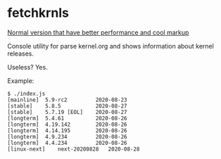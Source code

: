 # fetchkrnls

[Normal version that have better performance and cool markup](https://gist.github.com/Amchik/ad0a69963f915939bd4ac9198fc56e53)

Console utility for parse kernel.org and shows information about kernel releases.

Useless? Yes.

Example:

```
$ ./index.js
[mainline]	5.9-rc2       	2020-08-23
[stable]	5.8.5         	2020-08-27
[stable]	5.7.19 [EOL]  	2020-08-27
[longterm]	5.4.61        	2020-08-26
[longterm]	4.19.142      	2020-08-26
[longterm]	4.14.195      	2020-08-26
[longterm]	4.9.234       	2020-08-26
[longterm]	4.4.234       	2020-08-26
[linux-next]	next-20200828  	2020-08-28
```
